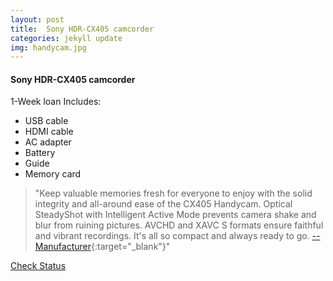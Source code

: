 ```yaml
---
layout: post
title:  Sony HDR-CX405 camcorder
categories: jekyll update
img: handycam.jpg
---
```

#### Sony HDR-CX405 camcorder
1-Week loan
Includes:
- USB cable
- HDMI cable
 - AC adapter
 - Battery
 - Guide
 - Memory card
 
>"Keep valuable memories fresh for everyone to enjoy with the solid integrity and all-around ease of the CX405 Handycam. Optical SteadyShot with Intelligent Active Mode prevents camera shake and blur from ruining pictures. AVCHD and XAVC S formats ensure faithful and vibrant recordings. It's all so compact and always ready to go. [-- Manufacturer](https://www.sony.com/){:target="_blank"}"



<a href="https://vufind.carli.illinois.edu/vf-dpu/Record/dpu_1256315" target="_blank" class="btn btn-primary btn-lg">Check Status</a>
